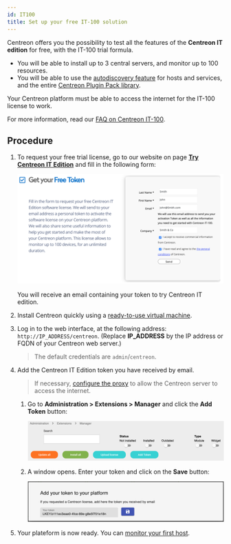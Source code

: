 ```yaml
---
id: IT100
title: Set up your free IT-100 solution
---
```


Centreon offers you the possibility to test all the features of the **Centreon IT edition** for free, with the IT-100 trial formula.

- You will be able to install up to 3 central servers, and monitor up to 100 resources. 
- You will be able to use the [autodiscovery feature](../monitoring/discovery/introduction.html) for hosts and services, and  the entire [Centreon Plugin Pack library](../integrations/plugin-packs/introduction.html).

Your Centreon platform must be able to access the internet for the IT-100 license to work.

For more information, read our [FAQ on Centreon IT-100](https://www.centreon.com/en/faq/faq-centreon-it-100/).

## Procedure

1. To request your free trial license, go to our website on page **[Try Centreon IT Edition](https://www.centreon.com/en/free-trial/)**
and fill in the following form:

    ![image](../assets/getting-started/it_100_free_token_form.png)

    You will receive an email containing your token to try Centreon IT edition.

2. Install Centreon quickly using a [ready-to-use virtual machine](../installation/installation-of-a-central-server/using-virtual-machines.html).

3. Log in to the web interface, at the following address: `http://IP_ADDRESS/centreon`. (Replace **IP_ADDRESS** by the IP address or FQDN of your Centreon web server.)
      
    > The default credentials are `admin`/`centreon`.

4. Add the Centreon IT Edition token you have received by email.
    > If necessary, [configure the proxy](../administration/parameters/centreon-ui.html#proxy-configuration)
    > to allow the Centreon server to access the internet.

      1. Go to **Administration > Extensions > Manager** and click the **Add Token** button:

          ![image](../assets/getting-started/it_100_free_token_add_1.png)

      2. A window opens. Enter your token and click on the **Save** button:

          ![image](../assets/getting-started/it_100_free_token_add_2.png)

5. Your plateform is now ready. You can [monitor your first host](first-supervision.html).
